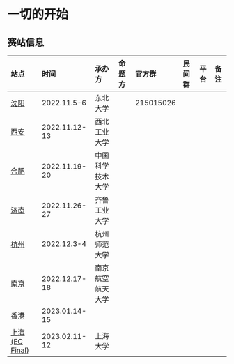 # 一切的开始

## 赛站信息

| 站点                             | 时间          | 承办方           | 命题方 | 官方群    | 民间群 | 平台 | 备注 |
| :------------------------------- | :------------ | :--------------- | :----- | :-------- | :----- | :--- | :--- |
| [沈阳](./shenyang.md)            | 2022.11.5-6   | 东北大学         |        | 215015026 |        |      |      |
| [西安](./xian.md)                | 2022.11.12-13 | 西北工业大学     |        |           |        |      |      |
| [合肥](./hefei.md)               | 2022.11.19-20 | 中国科学技术大学 |        |           |        |      |      |
| [济南](./jinan.md)               | 2022.11.26-27 | 齐鲁工业大学     |        |           |        |      |      |
| [杭州](./hangzhou.md)            | 2022.12.3-4   | 杭州师范大学     |        |           |        |      |      |
| [南京](./nanjing.md)             | 2022.12.17-18 | 南京航空航天大学 |        |           |        |      |      |
| [香港](./hongkong.md)            | 2023.01.14-15 |                  |        |           |        |      |      |
| [上海 (EC Final)](./shanghai.md) | 2023.02.11-12 | 上海大学         |        |           |        |      |      |
